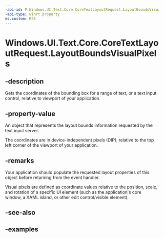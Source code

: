 ```yaml
---
-api-id: P:Windows.UI.Text.Core.CoreTextLayoutRequest.LayoutBoundsVisualPixels
-api-type: winrt property
ms.custom: RS5
---
```


<!-- Property syntax.
public CoreTextLayoutBounds LayoutBoundsVisualPixels { get; }
-->

# Windows.UI.Text.Core.CoreTextLayoutRequest.LayoutBoundsVisualPixels

## -description

Gets the coordinates of the bounding box for a range of text, or a text input control, relative to viewport of your application.

## -property-value

An object that represents the layout bounds information requested by the text input server. 

The coordinates are in device-independent pixels (DIP), relative to the top left corner of the viewport of your application.

## -remarks

Your application should populate the requested layout properties of this object before returning from the event handler.

Visual pixels are defined as coordinate values relative to the position, scale, and rotation of a specific UI element (such as the application's core window, a XAML island, or other edit control/visible element).

## -see-also

## -examples
